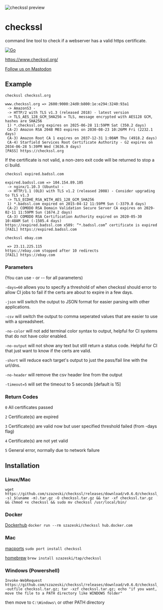 ![checkssl preview](https://repository-images.githubusercontent.com/294268324/fb6ec2a7-d004-4915-b754-d1982030878e)

# checkssl
command line tool to check if a webserver has a valid https certificate.

[![Go](https://github.com/szazeski/checkssl/actions/workflows/go.yml/badge.svg?branch=main)](https://github.com/szazeski/checkssl/actions/workflows/go.yml)

https://www.checkssl.org/

<a rel="me" href="https://fosstodon.org/@checkssl">Follow us on Mastodon</a>

## Example

`checkssl checkssl.org`
```
www.checkssl.org => 2600:9000:24d0:b800:1e:e294:3240:93a1
 -> AmazonS3 -
 -> HTTP/2 with TLS v1.3 (released 2018) - latest version
 -> TLS_AES_128_GCM_SHA256 = TLS, message encrypted with AES128 GCM, hashes are SHA256
 1) *.checkssl.org expires on 2025-06-28 11:59PM Sat (350.2 days)
 CA-2) Amazon RSA 2048 M03 expires on 2030-08-23 10:26PM Fri (2232.1 days)
 CA-3) Amazon Root CA 1 expires on 2037-12-31 1:00AM Thu (4918.2 days)
 CA-4) Starfield Services Root Certificate Authority - G2 expires on 2034-06-28 5:39PM Wed (3636.9 days)
[PASS] https://checkssl.org
```

If the certificate is not valid, a non-zero exit code will be returned to stop a ci build. 

`checkssl expired.badssl.com`
```
expired.badssl.com => 104.154.89.105
 -> nginx/1.10.3 (Ubuntu) -
 -> HTTP/1.1 (OLD) with TLS v1.2 (released 2008) - Consider upgrading to TLS v1.3
 -> TLS_ECDHE_RSA_WITH_AES_128_GCM_SHA256
 1) *.badssl.com expired on 2015-04-12 11:59PM Sun (-3379.8 days)
 CA-2) COMODO RSA Domain Validation Secure Server CA expires on 2029-02-11 11:59PM Sun (1674.2 days)
 CA-3) COMODO RSA Certification Authority expired on 2020-05-30 10:48AM Sat (-1505.4 days)
https://expired.badssl.com x509: “*.badssl.com” certificate is expired
[FAIL] https://expired.badssl.com
```

`checkssl ebay.com`
```
 => 23.11.225.115
https://ebay.com stopped after 10 redirects
[FAIL] https://ebay.com
```

### Parameters
(You can use - or -- for all parameters)

`-days=60` allows you to specify a threshold of when checkssl should error to allow CI jobs to fail if the certs are about to expire in a few days.

`-json` will switch the output to JSON format for easier parsing with other applications.

`-csv` will switch the output to comma seperated values that are easier to use with a spreadsheet.

`-no-color` will not add terminal color syntax to output, helpful for CI systems that do not have color enabled.

`-no-output` will not show any text but still return a status code. Helpful for CI that just want to know if the certs are valid.

`-short` will reduce each target's output to just the pass/fail line with the url/dns.

`-no-header` will remove the csv header line from the output

`-timeout=5` will set the timeout to 5 seconds [default is 15]


### Return Codes

`0` All certificates passed

`2` Certificate(s) are expired

`3` Certificate(s) are valid now but user specified threshold failed (from -days flag)

`4` Certificate(s) are not yet valid

`5` General error, normally due to network failure

## Installation

### Linux/Mac
```
wget https://github.com/szazeski/checkssl/releases/download/v0.6.0/checkssl_$(uname -s)_$(uname -m).tar.gz -O checkssl.tar.gz && tar -xf checkssl.tar.gz && chmod +x checkssl && sudo mv checkssl /usr/local/bin/
```

### Docker
[Dockerhub](https://hub.docker.com/r/szazeski/checkssl) `docker run --rm szazeski/checkssl hub.docker.com`

### Mac

[macports](https://ports.macports.org/port/checkssl/) `sudo port install checkssl`

[homebrew](https://brew.sh/) `brew install szazeski/tap/checkssl`


### Windows (Powershell)

```
Invoke-WebRequest https://github.com/szazeski/checkssl/releases/download/v0.6.0/checkssl_Windows_x86_64.tar.gz -outfile checkssl.tar.gz; tar -xzf checkssl.tar.gz; echo "if you want, move the file to a PATH directory like WINDOWS folder"
```

then move to `C:\Windows\` or other PATH directory 
